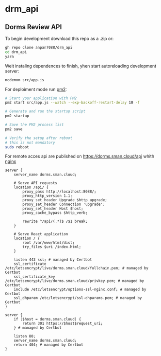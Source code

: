 # drm_api

## Dorms Review API

To begin development download this repo as a .zip or:

```bash
gh repo clone anpan7088/drm_api
cd drm_api
yarn 
```

Weit instaling dependences to finish, yhen start autoreloading development server:

```bash
nodemon src/app.js
```

For deploiment mode run [pm2](https://pm2.keymetrics.io/):

```bash
# Start your application with PM2
pm2 start src/app.js --watch --exp-backoff-restart-delay 10 -f

# Generate and run the startup script
pm2 startup

# Save the PM2 process list
pm2 save

# Verify the setup after reboot
# this is not mandatory
sudo reboot
```

For remote acces api are published on https://dorms.sman.cloud/api whith [nginx](https://nginx.org/)

```nginx
server {
    server_name dorms.sman.cloud;

    # Serve API requests
    location /api/ {
        proxy_pass http://localhost:8088/;
        proxy_http_version 1.1;
        proxy_set_header Upgrade $http_upgrade;
        proxy_set_header Connection 'upgrade';
        proxy_set_header Host $host;
        proxy_cache_bypass $http_verb;

        rewrite ^/api/(.*)$ /$1 break;
    }

    # Serve React application
    location / {
        root /var/www/html/dist;
        try_files $uri /index.html;
    }

    listen 443 ssl; # managed by Certbot
    ssl_certificate /etc/letsencrypt/live/dorms.sman.cloud/fullchain.pem; # managed by Certbot
    ssl_certificate_key /etc/letsencrypt/live/dorms.sman.cloud/privkey.pem; # managed by Certbot
    include /etc/letsencrypt/options-ssl-nginx.conf; # managed by Certbot
    ssl_dhparam /etc/letsencrypt/ssl-dhparams.pem; # managed by Certbot
}

server {
    if ($host = dorms.sman.cloud) {
        return 301 https://$host$request_uri;
    } # managed by Certbot

    listen 80;
    server_name dorms.sman.cloud;
    return 404; # managed by Certbot
}
```


